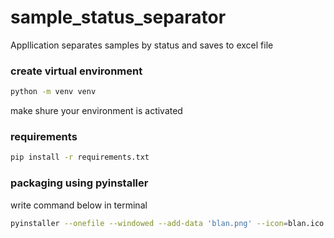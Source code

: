 # sample_status_separator

Appllication separates samples by status and saves to excel file

### create virtual environment

```bash
python -m venv venv
```

make shure your environment is activated

### requirements

```bash
pip install -r requirements.txt
```

### packaging using pyinstaller

write command below in terminal

```bash
pyinstaller --onefile --windowed --add-data 'blan.png' --icon=blan.ico main.py
```